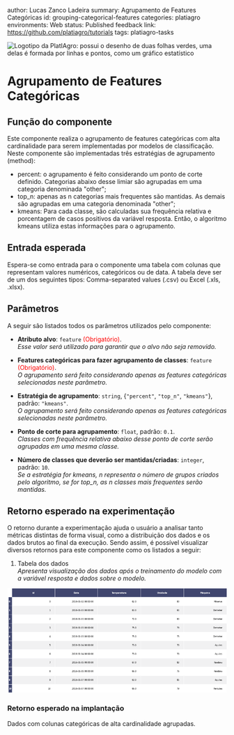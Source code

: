 author: Lucas Zanco Ladeira
summary: Agrupamento de Features Categóricas
id: grouping-categorical-features
categories: platiagro
environments: Web
status: Published
feedback link: https://github.com/platiagro/tutorials
tags: platiagro-tasks


![Logotipo da PlatIAgro: possui o desenho de duas folhas verdes, uma delas é formada por linhas e pontos, como um gráfico estatístico](img/logo.png)


# Agrupamento de Features Categóricas

## Função do componente

Este componente realiza o agrupamento de features categóricas com alta cardinalidade para serem implementadas por modelos de classificação. Neste componente são implementadas três estratégias de agrupamento (method):

- percent: o agrupamento é feito considerando um ponto de corte definido. Categorias abaixo desse limiar são agrupadas em uma categoria denominada "other";<br>
- top_n: apenas as n categorias mais frequentes são mantidas. As demais são agrupadas em uma categoria denominada "other";<br>
- kmeans: Para cada classe, são calculadas sua frequência relativa e porcentagem de casos positivos da variável resposta. Então, o algoritmo kmeans utiliza estas informações para o agrupamento.


## Entrada esperada

Espera-se como entrada para o componente uma tabela com colunas que representam valores numéricos, categóricos ou de data. A tabela deve ser de um dos seguintes tipos: Comma-separated values (.csv) ou Excel (.xls, .xlsx).


## Parâmetros

A seguir são listados todos os parâmetros utilizados pelo componente:

- **Atributo alvo**: `feature` <span style="color:red">(Obrigatório)</span>.<br>
<em>Esse valor será utilizado para garantir que o alvo não seja removido.</em>


- **Features categóricas para fazer agrupamento de classes**: `feature` <span style="color:red">(Obrigatório)</span>.<br>
<em>O agrupamento será feito considerando apenas as features categóricas selecionadas neste parâmetro.</em>


- **Estratégia de agrupamento**: `string`, {`"percent"`, `"top_n"`, `"kmeans"`}, padrão: `"kmeans"`.<br>
<em>O agrupamento será feito considerando apenas as features categóricas selecionadas neste parâmetro.</em>


- **Ponto de corte para agrupamento**: `float`, padrão: `0.1`.<br>
<em>Classes com frequência relativa abaixo desse ponto de corte serão agrupadas em uma mesma classe.</em>


- **Número de classes que deverão ser mantidas/criadas**: `integer`, padrão: `10`.<br>
<em>Se a estratégia for kmeans, n representa o número de grupos criados pelo algoritmo, se for top_n, as n classes mais frequentes serão mantidas.</em>


## Retorno esperado na experimentação

O retorno durante a experimentação ajuda o usuário a analisar tanto métricas distintas de forma visual, como a distribuição dos dados e os dados brutos ao final da execução. Sendo assim, é possível visualizar diversos retornos para este componente como os listados a seguir:

1. Tabela dos dados<br> <em>Apresenta visualização dos dados após o treinamento do modelo com a variável resposta e dados sobre o modelo.</em>
<img src="img/table.png" width="800">


### Retorno esperado na implantação

Dados com colunas categóricas de alta cardinalidade agrupadas.